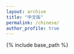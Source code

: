 ```yaml
---
layout: archive
title: "中文版"
permalink: /chinese/
author_profile: true
---
```


{% include base_path %}
